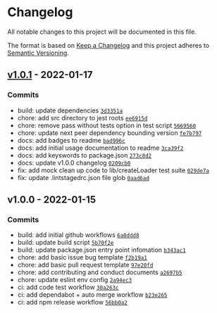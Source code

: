 # Changelog

All notable changes to this project will be documented in this file.

The format is based on [Keep a Changelog](https://keepachangelog.com/en/1.0.0/)
and this project adheres to [Semantic Versioning](https://semver.org/spec/v2.0.0.html).

## [v1.0.1](https://github.com/eels/next-purge-css-modules/compare/v1.0.0...v1.0.1) - 2022-01-17

### Commits

- build: update dependencies [`3d3351a`](https://github.com/eels/next-purge-css-modules/commit/3d3351a2a8a2929e05381347ef0111b8b200b379)
- chore: add src directory to jest roots [`ee6915d`](https://github.com/eels/next-purge-css-modules/commit/ee6915d8a7c3484554f7fee3938d7fa527e62c13)
- chore: remove pass without tests option in test script [`5669560`](https://github.com/eels/next-purge-css-modules/commit/5669560fade4280c42ce7d7e8731a930a0fa395c)
- chore: update next peer dependency bounding version [`fe7b797`](https://github.com/eels/next-purge-css-modules/commit/fe7b7978c8f0e2381a53bdf8734ce0523c10b8ad)
- docs: add badges to readme [`bad996c`](https://github.com/eels/next-purge-css-modules/commit/bad996cc445e9df9294f204a812a8634af6d4c1f)
- docs: add initial usage documentation to readme [`3ca39f2`](https://github.com/eels/next-purge-css-modules/commit/3ca39f2f9b5cfb412f57b91fd0ebb0527faf81f1)
- docs: add keyswords to package.json [`273c8d2`](https://github.com/eels/next-purge-css-modules/commit/273c8d2b907a04639b7474db3f05bdc3b15dad9e)
- docs: update v1.0.0 changelog [`0209cb0`](https://github.com/eels/next-purge-css-modules/commit/0209cb02089074c9a98c54291e71c6b4bd32b8fb)
- fix: add mock clean up code to lib/createLoader test suite [`029de7a`](https://github.com/eels/next-purge-css-modules/commit/029de7a8d9e998d3d366f6c8c216cc063e433c32)
- fix: update .lintstagedrc.json file glob [`0aad6ad`](https://github.com/eels/next-purge-css-modules/commit/0aad6ad35d146776869387cf0ae340a9532bb522)

## v1.0.0 - 2022-01-15

### Commits

- build: add initial github workflows [`6a0ddd8`](https://github.com/eels/next-purge-css-modules/commit/6a0ddd886ae3e9b628d2cf1c9540b64a59a6ba92)
- build: update build script [`5b70f2e`](https://github.com/eels/next-purge-css-modules/commit/5b70f2eec1fc8f97d3bbb28685f654a9ec51be66)
- build: update package.json entry point infomation [`b343ac1`](https://github.com/eels/next-purge-css-modules/commit/b343ac11dca8424ad36bfde7315275c94ff0af60)
- chore: add basic issue bug template [`f2b19a1`](https://github.com/eels/next-purge-css-modules/commit/f2b19a1cd98f399aba142f5babd6276a71aff87f)
- chore: add basic pull request template [`97e20fd`](https://github.com/eels/next-purge-css-modules/commit/97e20fdb97e107c6e6dab904d1d0ed189e832884)
- chore: add contributing and conduct documents [`a2697b5`](https://github.com/eels/next-purge-css-modules/commit/a2697b5ebbbda0e489c419d8bfeffc65a7c05c9b)
- chore: update eslint env config [`2a94ec3`](https://github.com/eels/next-purge-css-modules/commit/2a94ec31fdb166a1cf11020783175e53fce75910)
- ci: add code test workflow [`30a263c`](https://github.com/eels/next-purge-css-modules/commit/30a263c5af17f4a683f35cbbb78f527116b4c583)
- ci: add dependabot + auto merge workflow [`b23e265`](https://github.com/eels/next-purge-css-modules/commit/b23e265a6aef52e8f71d51df30360e7fdc9dc100)
- ci: add npm release workflow [`56bb0a2`](https://github.com/eels/next-purge-css-modules/commit/56bb0a2684bce5d67e5b8e1b26005b4fc2781457)
